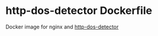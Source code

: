 http-dos-detector Dockerfile
===

Docker image for nginx and [http-dos-detector](https://github.com/matsumotory/http-dos-detector)
